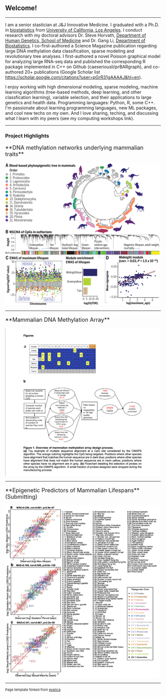 ## Welcome!

---

I am a senior stastician at J&J Innovative Medicine. I graduated with a Ph.D. in [biostatistics](https://biostat.ucla.edu) from [University of California, Los Angeles](https://www.ucla.edu). I conduct research with my doctoral advisors Dr. Steve Horvath, [Department of Human Genetics, School of Medicine](https://medschool.ucla.edu/human-genetics) and Dr. Gang Li, [Department of Biostatistics](https://ph.ucla.edu/departments/biostatistics). I co-first-authored a Science Magazine publication regarding large DNA methylation data classification, sparse modeling and revolutionary tree analyses. I first-authored a novel Poisson graphical model for analyzing large RNA-seq data and published the corresponding R package implemented in C++ on Github (caeseriousli/prBARgraph), and co-authored 20+ publications (Google Scholar list <https://scholar.google.com/citations?user=pGrR31gAAAAJ&hl=en>).

I enjoy working with high dimensional modeling, sparse modeling, machine learning algorithms (tree-based methods, deep learning, and other classfication learning), variable selection, and their applications to large genetics and health data. Programming languages: Python, R, some C++. I'm passionate about learning programming languages, new ML packages, and cool new techs on my own. And I love sharing, teching, and discussing what I learn with my peers (see my computing workshops link).

---

### Project Highlights


<p style="font-size:18px"> **DNA methylation networks underlying mammalian traits** 
<https://www.science.org/doi/10.1126/science.abq5693> </p>

<img src="images/science_paper.jpg?raw=true" width="500"/>

---

<p style="font-size:18px"> **Mammalian DNA Methylation Array** 
<https://doi.org/10.1038/s41467-022-28355-z> </p>

<img src="images/chip_paper.png?raw=true" width="500"/>

---

<p style="font-size:18px"> **Epigenetic Predictors of Mammalian Lifespans** (Submitting)</p>

<img src="images/mammal_predictors.jpg?raw=true" width="500"/>

---
<p style="font-size:11px">Page template forked from <a href="https://github.com/evanca/quick-portfolio">evanca</a></p>
<!-- Remove above link if you don't want to attribute -->
